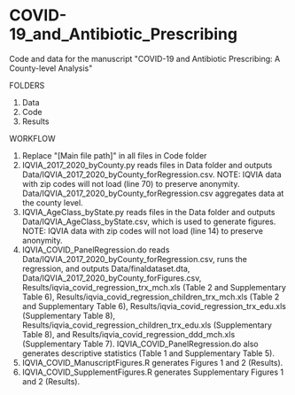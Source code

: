 # COVID-19_and_Antibiotic_Prescribing
Code and data for the manuscript "COVID-19 and Antibiotic Prescribing: A County-level Analysis"

FOLDERS
1. Data
2. Code
3. Results

WORKFLOW
1. Replace "[Main file path]" in all files in Code folder
2. IQVIA_2017_2020_byCounty.py reads files in Data folder and outputs Data/IQVIA_2017_2020_byCounty_forRegression.csv. NOTE: IQVIA data with zip codes will not load (line 70) to preserve anonymity. Data/IQVIA_2017_2020_byCounty_forRegression.csv aggregates data at the county level.
3. IQVIA_AgeClass_byState.py reads files in the Data folder and outputs Data/IQVIA_AgeClass_byState.csv, which is used to generate figures. NOTE: IQVIA data with zip codes will not load (line 14) to preserve anonymity.
4. IQVIA_COVID_PanelRegression.do reads Data/IQVIA_2017_2020_byCounty_forRegression.csv, runs the regression, and outputs Data/finaldataset.dta, Data/IQVIA_2017_2020_byCounty_forFigures.csv, Results/iqvia_covid_regression_trx_mch.xls (Table 2 and Supplementary Table 6), Results/iqvia_covid_regression_children_trx_mch.xls (Table 2 and Supplementary Table 6), Results/iqvia_covid_regression_trx_edu.xls (Supplementary Table 8), Results/iqvia_covid_regression_children_trx_edu.xls (Supplementary Table 8), and Results/iqvia_covid_regression_ddd_mch.xls (Supplementary Table 7). IQVIA_COVID_PanelRegression.do also generates descriptive statistics (Table 1 and Supplementary Table 5).
5. IQVIA_COVID_ManuscriptFigures.R generates Figures 1 and 2 (Results).
6. IQVIA_COVID_SupplementFigures.R generates Supplementary Figures 1 and 2 (Results). 
